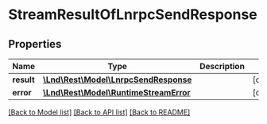 # StreamResultOfLnrpcSendResponse

## Properties
Name | Type | Description | Notes
------------ | ------------- | ------------- | -------------
**result** | [**\Lnd\Rest\Model\LnrpcSendResponse**](LnrpcSendResponse.md) |  | [optional] 
**error** | [**\Lnd\Rest\Model\RuntimeStreamError**](RuntimeStreamError.md) |  | [optional] 

[[Back to Model list]](../README.md#documentation-for-models) [[Back to API list]](../README.md#documentation-for-api-endpoints) [[Back to README]](../README.md)


